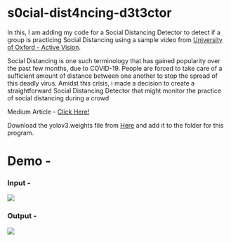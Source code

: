 # s0cial-dist4ncing-d3t3ctor
In this, I am adding my code for a Social Distancing Detector to detect if a group is practicing Social Distancing using a sample video from [University of Oxford - Active Vision](http://www.robots.ox.ac.uk/ActiveVision/).

Social Distancing is one such terminology that has gained popularity over the past few months, due to COVID-19. People are forced to take care of a sufficient amount of distance between one another to stop the spread of this deadly virus. Amidst this crisis, i made a decision to create a straightforward Social Distancing Detector that might monitor the practice of social distancing during a crowd

Medium Article - [Click Here!](https://towardsdatascience.com/covid-19-ai-enabled-social-distancing-detector-using-opencv-ea2abd827d34)

Download the yolov3.weights file from [Here]( https://pjreddie.com/media/files/yolov3.weights) and add it to the folder for this program.

# Demo - 

### Input -
![](input.gif)

### Output -
![](output.gif)
